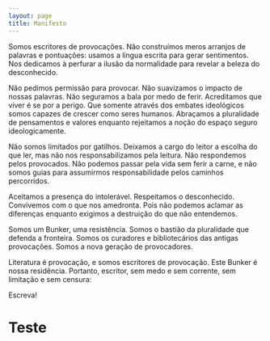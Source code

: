 ```yaml
---
layout: page
title: Manifesto
---
```


Somos escritores de provocações. Não construímos meros arranjos de palavras e pontuações: usamos a língua escrita para gerar sentimentos. Nos dedicamos à perfurar a ilusão da normalidade para revelar a beleza do desconhecido.

Não pedimos permissão para provocar. Não suavizamos o impacto de nossas palavras. Não seguramos a bala por medo de ferir. Acreditamos que viver é se por a perigo. Que somente através dos embates ideológicos somos capazes de crescer como seres humanos. Abraçamos a pluralidade de pensamentos e valores enquanto rejeitamos a noção do espaço seguro ideologicamente.

Não somos limitados por gatilhos. Deixamos a cargo do leitor a escolha do que ler, mas não nos responsabilizamos pela leitura. Não respondemos pelos provocados. Não podemos passar pela vida sem ferir a carne, e não somos guias para assumirmos responsabilidade pelos caminhos percorridos.

Aceitamos a presença do intolerável. Respeitamos o desconhecido. Convivemos com o que nos amedronta. Pois não podemos aclamar as diferenças enquanto exigimos a destruição do que não entendemos.

Somos um Bunker, uma resistência. Somos o bastião da pluralidade que defenda a fronteira. Somos os curadores e bibliotecários das antigas provocações. Somos a nova geração de provocadores.

Literatura é provocação, e somos escritores de provocação. Este Bunker é nossa residência. Portanto, escritor, sem medo e sem corrente, sem limitação e sem censura: 

Escreva!

# Teste